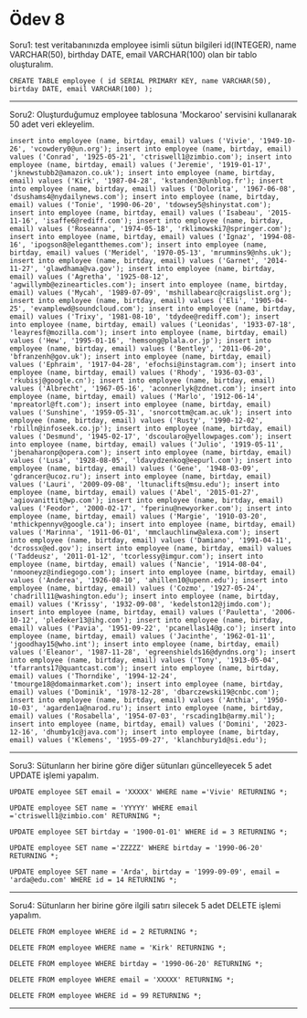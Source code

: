 # Ödev 8

Soru1:
test veritabanınızda employee isimli sütun bilgileri id(INTEGER), name VARCHAR(50), birthday DATE, email VARCHAR(100) olan bir tablo oluşturalım.

``CREATE TABLE employee (
id SERIAL PRIMARY KEY,
name VARCHAR(50),
birtday DATE,
email VARCHAR(100)
);``

---

Soru2:
Oluşturduğumuz employee tablosuna 'Mockaroo' servisini kullanarak 50 adet veri ekleyelim.

``insert into employee (name, birtday, email) values ('Vivie', '1949-10-26', 'vcowdery0@un.org');
insert into employee (name, birtday, email) values ('Conrad', '1925-05-21', 'ctriswell1@zimbio.com');
insert into employee (name, birtday, email) values ('Jeremie', '1919-01-17', 'jknewstubb2@amazon.co.uk');
insert into employee (name, birtday, email) values ('Kirk', '1987-04-28', 'kstanden3@unblog.fr');
insert into employee (name, birtday, email) values ('Dolorita', '1967-06-08', 'dsushams4@nydailynews.com');
insert into employee (name, birtday, email) values ('Tonie', '1990-06-20', 'tdowsey5@shinystat.com');
insert into employee (name, birtday, email) values ('Isabeau', '2015-11-16', 'isaffe6@rediff.com');
insert into employee (name, birtday, email) values ('Roseanna', '1974-05-18', 'rklimowski7@springer.com');
insert into employee (name, birtday, email) values ('Ignaz', '1994-08-16', 'ipogson8@elegantthemes.com');
insert into employee (name, birtday, email) values ('Meridel', '1970-05-13', 'mrummins9@nhs.uk');
insert into employee (name, birtday, email) values ('Garnet', '2014-11-27', 'glawdhama@va.gov');
insert into employee (name, birtday, email) values ('Agretha', '1925-08-12', 'agwillymb@ezinearticles.com');
insert into employee (name, birtday, email) values ('Mycah', '1989-07-09', 'mshillabearc@craigslist.org');
insert into employee (name, birtday, email) values ('Eli', '1905-04-25', 'evamplewd@soundcloud.com');
insert into employee (name, birtday, email) values ('Trixy', '1981-08-10', 'tdydee@rediff.com');
insert into employee (name, birtday, email) values ('Leonidas', '1933-07-18', 'leayresf@mozilla.com');
insert into employee (name, birtday, email) values ('Hew', '1995-01-16', 'hemsong@plala.or.jp');
insert into employee (name, birtday, email) values ('Bentley', '2011-06-20', 'bfranzenh@gov.uk');
insert into employee (name, birtday, email) values ('Ephraim', '1917-04-28', 'efochsi@instagram.com');
insert into employee (name, birtday, email) values ('Rhody', '1936-03-03', 'rkubisj@google.cn');
insert into employee (name, birtday, email) values ('Albrecht', '1967-05-16', 'aconnerlyk@zdnet.com');
insert into employee (name, birtday, email) values ('Marlo', '1912-06-14', 'mpreatorl@ft.com');
insert into employee (name, birtday, email) values ('Sunshine', '1959-05-31', 'snorcottm@cam.ac.uk');
insert into employee (name, birtday, email) values ('Rusty', '1990-12-02', 'rbilln@infoseek.co.jp');
insert into employee (name, birtday, email) values ('Desmund', '1945-02-17', 'dscoularo@yellowpages.com');
insert into employee (name, birtday, email) values ('Julio', '1919-05-11', 'jbenaharonp@opera.com');
insert into employee (name, birtday, email) values ('Lusa', '1928-08-05', 'ldavydzenkoq@eepurl.com');
insert into employee (name, birtday, email) values ('Gene', '1948-03-09', 'gdrancer@ucoz.ru');
insert into employee (name, birtday, email) values ('Lauri', '2009-09-08', 'ltunaclifts@msu.edu');
insert into employee (name, birtday, email) values ('Abel', '2015-01-27', 'agiovanittit@wp.com');
insert into employee (name, birtday, email) values ('Feodor', '2000-02-17', 'fperinu@newyorker.com');
insert into employee (name, birtday, email) values ('Margie', '1910-03-20', 'mthickpennyv@google.ca');
insert into employee (name, birtday, email) values ('Marinna', '1911-06-01', 'mmclauchlinw@alexa.com');
insert into employee (name, birtday, email) values ('Damiano', '1991-04-11', 'dcrossx@ed.gov');
insert into employee (name, birtday, email) values ('Taddeusz', '2011-01-12', 'tcorlessy@imgur.com');
insert into employee (name, birtday, email) values ('Nancie', '1914-08-04', 'nmooneyz@indiegogo.com');
insert into employee (name, birtday, email) values ('Anderea', '1926-08-10', 'ahillen10@upenn.edu');
insert into employee (name, birtday, email) values ('Cozmo', '1927-05-24', 'chadrill11@washington.edu');
insert into employee (name, birtday, email) values ('Krissy', '1932-09-08', 'kedelston12@jimdo.com');
insert into employee (name, birtday, email) values ('Pauletta', '2006-10-12', 'pledeker13@ihg.com');
insert into employee (name, birtday, email) values ('Pavia', '1951-09-22', 'pcanellas14@g.co');
insert into employee (name, birtday, email) values ('Jacinthe', '1962-01-11', 'jgoodhay15@who.int');
insert into employee (name, birtday, email) values ('Eleanor', '1987-11-28', 'egreenshields16@dyndns.org');
insert into employee (name, birtday, email) values ('Tony', '1913-05-04', 'tfarrants17@quantcast.com');
insert into employee (name, birtday, email) values ('Thorndike', '1994-12-24', 'tmourge18@domainmarket.com');
insert into employee (name, birtday, email) values ('Dominik', '1978-12-28', 'dbarczewski19@cnbc.com');
insert into employee (name, birtday, email) values ('Anthia', '1950-10-03', 'agarden1a@narod.ru');
insert into employee (name, birtday, email) values ('Rosabella', '1954-07-03', 'rscading1b@army.mil');
insert into employee (name, birtday, email) values ('Domini', '2023-12-16', 'dhumby1c@java.com');
insert into employee (name, birtday, email) values ('Klemens', '1955-09-27', 'klanchbury1d@si.edu');``

---

Soru3:
Sütunların her birine göre diğer sütunları güncelleyecek 5 adet UPDATE işlemi yapalım.

``UPDATE employee
SET email = 'XXXXX'
WHERE name ='Vivie'
RETURNING *; ``

``UPDATE employee
SET name = 'YYYYY'
WHERE email ='ctriswell1@zimbio.com'
RETURNING *; ``

``UPDATE employee
SET birtday = '1900-01-01'
WHERE id = 3
RETURNING *; ``

``UPDATE employee
SET name ='ZZZZZ'
WHERE birtday = '1990-06-20'
RETURNING *; ``

``UPDATE employee
SET name = 'Arda',
birtday = '1999-09-09',
email = 'arda@edu.com'
WHERE id = 14
RETURNING *; ``

---

Soru4:
Sütunların her birine göre ilgili satırı silecek 5 adet DELETE işlemi yapalım.

``DELETE FROM employee
WHERE id = 2
RETURNING *;``

``DELETE FROM employee
WHERE name = 'Kirk'
RETURNING *;``

``DELETE FROM employee
WHERE birtday = '1990-06-20'
RETURNING *;``

``DELETE FROM employee
WHERE email = 'XXXXX'
RETURNING *;``

``DELETE FROM employee
WHERE id = 99
RETURNING *;``



---